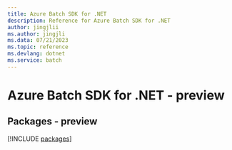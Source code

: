 ```yaml
---
title: Azure Batch SDK for .NET
description: Reference for Azure Batch SDK for .NET
author: jingjlii
ms.author: jingjli
ms.data: 07/21/2023
ms.topic: reference
ms.devlang: dotnet
ms.service: batch
---
```

# Azure Batch SDK for .NET - preview
## Packages - preview
[!INCLUDE [packages](batch-index.md)]
